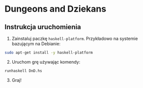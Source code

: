 # Dungeons and Dziekans
## Instrukcja uruchomienia
1. Zainstaluj paczkę `haskell-platform`. Przykładowo na systemie bazującym na Debianie:
```bash
sudo apt-get install -y haskell-platform
```
2. Uruchom grę używając komendy:
```bash
runhaskell DnD.hs
```
3. Graj!